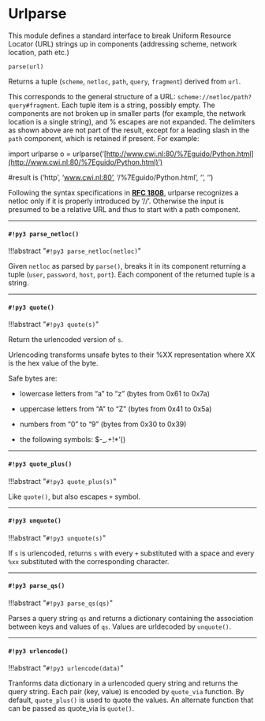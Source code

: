 # Urlparse

This module defines a standard interface to break Uniform Resource Locator (URL)
strings up in components (addressing scheme, network location, path etc.)


`parse(url)`

Returns a tuple (```scheme```, ```netloc```, ```path```, ```query```, ```fragment```) derived from ```url```.

This corresponds to the general structure of a URL: `scheme://netloc/path?query#fragment`.
Each tuple item is a string, possibly empty. The components are not broken up in
smaller parts (for example, the network location is a single string), and %
escapes are not expanded. The delimiters as shown above are not part of the
result, except for a leading slash in the ```path``` component, which is retained if
present.  For example:

import urlparse
o = urlparse(‘[http://www.cwi.nl:80/%7Eguido/Python.html](http://www.cwi.nl:80/%7Eguido/Python.html)’)

#result is (‘http’, ‘www.cwi.nl:80’, ‘/%7Eguido/Python.html’, ‘’, ‘’)

Following the syntax specifications in [**RFC 1808**](https://tools.ietf.org/html/rfc1808.html), urlparse recognizes
a netloc only if it is properly introduced by ‘//’.  Otherwise the
input is presumed to be a relative URL and thus to start with
a path component.


---
#### `#!py3 parse_netloc()`

!!!abstract "`#!py3 parse_netloc(netloc)`"

Given ```netloc``` as parsed by `parse()`, breaks it in its component returning a tuple (```user```, ```password```, ```host```, ```port```).
Each component of the returned tuple is a string.


---
#### `#!py3 quote()`

!!!abstract "`#!py3 quote(s)`"

Return the urlencoded version of ```s```.

Urlencoding transforms unsafe bytes to their %XX representation where XX is the hex value of the byte.

Safe bytes are:


* lowercase letters from “a” to “z” (bytes from 0x61 to 0x7a)


* uppercase letters from “A” to “Z” (bytes from 0x41 to 0x5a)


* numbers from “0” to “9” (bytes from 0x30 to 0x39)


* the following symbols: $-_.+!\*’()


---
#### `#!py3 quote_plus()`

!!!abstract "`#!py3 quote_plus(s)`"

Like `quote()`, but also escapes `+` symbol.


---
#### `#!py3 unquote()`

!!!abstract "`#!py3 unquote(s)`"

If ```s``` is urlencoded, returns ```s``` with every `+` substituted with a space and every `%xx` substituted with the corresponding character.


---
#### `#!py3 parse_qs()`

!!!abstract "`#!py3 parse_qs(qs)`"

Parses a query string ```qs``` and returns a dictionary containing the association between keys and values of ```qs```.
Values are urldecoded by `unquote()`.


---
#### `#!py3 urlencode()`

!!!abstract "`#!py3 urlencode(data)`"

Tranforms data dictionary in a urlencoded query string and returns the query string.
Each pair (key, value) is encoded by ```quote_via``` function.
By default, `quote_plus()` is used to quote the values.
An alternate function that can be passed as quote_via is `quote()`.
<!--stackedit_data:
eyJoaXN0b3J5IjpbLTE1MDY4NjQ1NTNdfQ==
-->